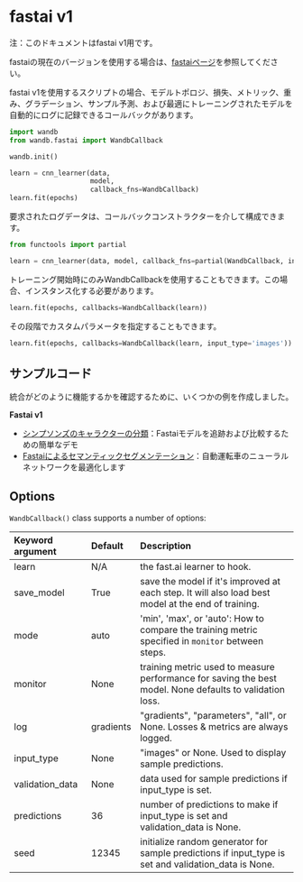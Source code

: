 # fastai v1

注：このドキュメントはfastai v1用です。

fastaiの現在のバージョンを使用する場合は、[fastaiページ](https://app.gitbook.com/@weights-and-biases/s/docs/~/drafts/-MN_4xmW6jcYndpU_n9G/v/japanese/integrations/fastai)を参照してください。

 fastai v1を使用するスクリプトの場合、モデルトポロジ、損失、メトリック、重み、グラデーション、サンプル予測、および最適にトレーニングされたモデルを自動的にログに記録できるコールバックがあります。

```python
import wandb
from wandb.fastai import WandbCallback

wandb.init()

learn = cnn_learner(data,
                    model,
                    callback_fns=WandbCallback)
learn.fit(epochs)
```

 要求されたログデータは、コールバックコンストラクターを介して構成できます。

```python
from functools import partial

learn = cnn_learner(data, model, callback_fns=partial(WandbCallback, input_type='images'))
```

 トレーニング開始時にのみWandbCallbackを使用することもできます。この場合、インスタンス化する必要があります。

```python
learn.fit(epochs, callbacks=WandbCallback(learn))
```

 その段階でカスタムパラメータを指定することもできます。

```python
learn.fit(epochs, callbacks=WandbCallback(learn, input_type='images'))
```

## **サンプルコード**

統合がどのように機能するかを確認するために、いくつかの例を作成しました。

**Fastai v1**

* [シンプソンズのキャラクターの分類](https://github.com/borisdayma/simpsons-fastai)：Fastaiモデルを追跡および比較するための簡単なデモ
* [  Fastaiによるセマンティックセグメンテーション](https://github.com/borisdayma/semantic-segmentation)：自動運転車のニューラルネットワークを最適化します

## Options

`WandbCallback()` class supports a number of options:

| Keyword argument | Default | Description |
| :--- | :--- | :--- |
| learn | N/A | the fast.ai learner to hook. |
| save\_model | True | save the model if it's improved at each step. It will also load best model at the end of training. |
| mode | auto | 'min', 'max', or 'auto': How to compare the training metric specified in `monitor` between steps. |
| monitor | None | training metric used to measure performance for saving the best model. None defaults to validation loss. |
| log | gradients | "gradients", "parameters", "all", or None. Losses & metrics are always logged. |
| input\_type | None | "images" or None. Used to display sample predictions. |
| validation\_data | None | data used for sample predictions if input\_type is set. |
| predictions | 36 | number of predictions to make if input\_type is set and validation\_data is None. |
| seed | 12345 | initialize random generator for sample predictions if input\_type is set and validation\_data is None. |

